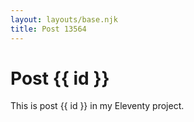 ```yaml
---
layout: layouts/base.njk
title: Post 13564
---
```


# Post {{ id }}

This is post {{ id }} in my Eleventy project.
